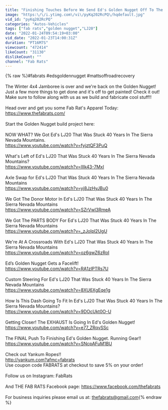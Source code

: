 ```yaml
---
title: "Finishing Touches Before We Send Ed's Golden Nugget Off To The Paint Shop!"
image: "https:\/\/i.ytimg.com\/vi\/pyKq202RcPQ\/hqdefault.jpg"
vid_id: "pyKq202RcPQ"
categories: "Autos-Vehicles"
tags: ["fab rats","golden nugget","LJ20"]
date: "2022-01-24T09:54:19+03:00"
vid_date: "2022-01-23T14:00:31Z"
duration: "PT16M7S"
viewcount: "472414"
likeCount: "31130"
dislikeCount: ""
channel: "Fab Rats"
---
```

{% raw %}#fabrats #edsgoldennugget #mattsoffroadrecovery<br /><br />The Winter 4x4 Jamboree is over and we're back on the Golden Nugget!  Just a few more things to get done and it's off to get painted!  Check it out!<br />Make sure to follow along with us as we build and fabricate cool stuff!!<br /><br />Head over and get you some Fab Rat's Apparel Today:<br /><a rel="nofollow" target="blank" href="https://www.thefabrats.com/">https://www.thefabrats.com/</a><br /><br />Start the Golden Nugget build project here:<br /><br />NOW WHAT? We Got Ed's LJ20 That Was Stuck 40 Years In The Sierra Nevada Mountains.<br /><a rel="nofollow" target="blank" href="https://www.youtube.com/watch?v=fyjztQF3PuQ">https://www.youtube.com/watch?v=fyjztQF3PuQ</a><br /><br />What's Left of Ed's LJ20 That Was Stuck 40 Years In The Sierra Nevada Mountains?<br /><a rel="nofollow" target="blank" href="https://www.youtube.com/watch?v=lIIk43-7MxI">https://www.youtube.com/watch?v=lIIk43-7MxI</a><br /><br />Axle Swap for  Ed's LJ20 That Was Stuck 40 Years In The Sierra Nevada Mountains<br /><a rel="nofollow" target="blank" href="https://www.youtube.com/watch?v=yj8JzHyJBu0">https://www.youtube.com/watch?v=yj8JzHyJBu0</a><br /><br />We Got The Donor Motor In Ed's LJ20 That Was Stuck 40 Years In The Sierra Nevada Mountains<br /><a rel="nofollow" target="blank" href="https://www.youtube.com/watch?v=SZrVwl3RmeA">https://www.youtube.com/watch?v=SZrVwl3RmeA</a><br /><br />We Got The PARTS BODY For Ed's LJ20 That Was Stuck 40 Years In The Sierra Nevada Mountains<br /><a rel="nofollow" target="blank" href="https://www.youtube.com/watch?v=_zJolpl2UgU">https://www.youtube.com/watch?v=_zJolpl2UgU</a><br /><br />We're At A Crossroads With Ed's LJ20 That Was Stuck 40 Years In The Sierra Nevada Mountains<br /><a rel="nofollow" target="blank" href="https://www.youtube.com/watch?v=oz6gwZ6zRoI">https://www.youtube.com/watch?v=oz6gwZ6zRoI</a><br /><br />Ed’s Golden Nugget Gets a Facelift!<br /><a rel="nofollow" target="blank" href="https://www.youtube.com/watch?v=RA1zlPTRs7U">https://www.youtube.com/watch?v=RA1zlPTRs7U</a><br /><br />Custom Steering For Ed's LJ20 That Was Stuck 40 Years In The Sierra Nevada Mountains<br /><a rel="nofollow" target="blank" href="https://www.youtube.com/watch?v=8XU6XgEqe1g">https://www.youtube.com/watch?v=8XU6XgEqe1g</a><br /><br />How Is This Dash Going To Fit In Ed's LJ20 That Was Stuck 40 Years In The Sierra Nevada Mountains?<br /><a rel="nofollow" target="blank" href="https://www.youtube.com/watch?v=9DOcUkt0O-U">https://www.youtube.com/watch?v=9DOcUkt0O-U</a><br /><br />Getting Closer! The EXHAUST Is Going In Ed's Golden Nugget!<br /><a rel="nofollow" target="blank" href="https://www.youtube.com/watch?v=e77_ZRqvSSc">https://www.youtube.com/watch?v=e77_ZRqvSSc</a><br /><br />The FINAL Push To Finishing Ed's Golden Nugget.  Running Gear!!<br /><a rel="nofollow" target="blank" href="https://www.youtube.com/watch?v=SNcpAFuM1BU">https://www.youtube.com/watch?v=SNcpAFuM1BU</a><br /><br />Check out Yankum Ropes!!<br /> <a rel="nofollow" target="blank" href="http://yankum.com?afmc=fabrats">http://yankum.com?afmc=fabrats</a><br />Use coupon code FABRATS at checkout to save 5% on your order!<br /><br />Follow us on Instagram: FabRats <br /><br />And THE FAB RATS Facebook page: <a rel="nofollow" target="blank" href="https://www.facebook.com/thefabrats">https://www.facebook.com/thefabrats</a><br /><br />For business inquiries please email us at: thefabrats@gmail.com{% endraw %}
